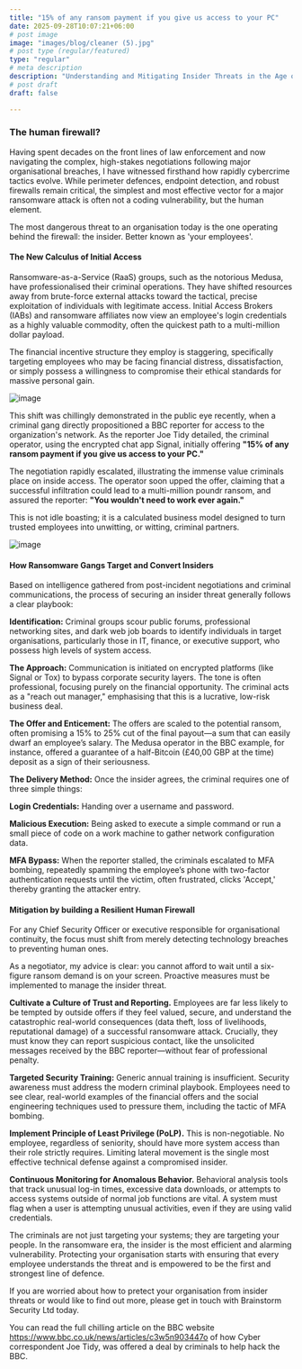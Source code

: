 ```yaml
---
title: "15% of any ransom payment if you give us access to your PC"
date: 2025-09-28T10:07:21+06:00
# post image
image: "images/blog/cleaner (5).jpg"
# post type (regular/featured)
type: "regular"
# meta description
description: "Understanding and Mitigating Insider Threats in the Age of Ransomware - Are your employees being targetted?"
# post draft
draft: false

---
```

### The human firewall? 

Having spent decades on the front lines of law enforcement and now navigating the complex, high-stakes negotiations following major organisational breaches, I have witnessed firsthand how rapidly cybercrime tactics evolve. While perimeter defences, endpoint detection, and robust firewalls remain critical, the simplest and most effective vector for a major ransomware attack is often not a coding vulnerability, but the human element.

The most dangerous threat to an organisation today is the one operating behind the firewall: the insider. Better known as 'your employees'.

#### The New Calculus of Initial Access

Ransomware-as-a-Service (RaaS) groups, such as the notorious Medusa, have professionalised their criminal operations. They have shifted resources away from brute-force external attacks toward the tactical, precise exploitation of individuals with legitimate access. Initial Access Brokers (IABs) and ransomware affiliates now view an employee's login credentials as a highly valuable commodity, often the quickest path to a multi-million dollar payload.

The financial incentive structure they employ is staggering, specifically targeting employees who may be facing financial distress, dissatisfaction, or simply possess a willingness to compromise their ethical standards for massive personal gain.

![image](../../images/blog/hacker1.jpg)

This shift was chillingly demonstrated in the public eye recently, when a criminal gang directly propositioned a BBC reporter for access to the organization's network. As the reporter Joe Tidy detailed, the criminal operator, using the encrypted chat app Signal, initially offering **"15% of any ransom payment if you give us access to your PC."**

The negotiation rapidly escalated, illustrating the immense value criminals place on inside access. The operator soon upped the offer, claiming that a successful infiltration could lead to a multi-million poundr ransom, and assured the reporter: **"You wouldn't need to work ever again."**

This is not idle boasting; it is a calculated business model designed to turn trusted employees into unwitting, or witting, criminal partners.

![image](../../images/blog/bbc.jpg)

#### How Ransomware Gangs Target and Convert Insiders

Based on intelligence gathered from post-incident negotiations and criminal communications, the process of securing an insider threat generally follows a clear playbook:

**Identification:** Criminal groups scour public forums, professional networking sites, and dark web job boards to identify individuals in target organisations, particularly those in IT, finance, or executive support, who possess high levels of system access.

**The Approach:** Communication is initiated on encrypted platforms (like Signal or Tox) to bypass corporate security layers. The tone is often professional, focusing purely on the financial opportunity. The criminal acts as a "reach out manager," emphasising that this is a lucrative, low-risk business deal.

**The Offer and Enticement:** The offers are scaled to the potential ransom, often promising a 15% to 25% cut of the final payout—a sum that can easily dwarf an employee’s salary. The Medusa operator in the BBC example, for instance, offered a guarantee of a half-Bitcoin (£40,00 GBP at the time) deposit as a sign of their seriousness.

**The Delivery Method:** Once the insider agrees, the criminal requires one of three simple things:

**Login Credentials:** Handing over a username and password.

**Malicious Execution:** Being asked to execute a simple command or run a small piece of code on a work machine to gather network configuration data.

**MFA Bypass:** When the reporter stalled, the criminals escalated to MFA bombing, repeatedly spamming the employee’s phone with two-factor authentication requests until the victim, often frustrated, clicks 'Accept,' thereby granting the attacker entry.

#### Mitigation by building a Resilient Human Firewall

For any Chief Security Officer or executive responsible for organisational continuity, the focus must shift from merely detecting technology breaches to preventing human ones.

As a negotiator, my advice is clear: you cannot afford to wait until a six-figure ransom demand is on your screen. Proactive measures must be implemented to manage the insider threat.

**Cultivate a Culture of Trust and Reporting.** Employees are far less likely to be tempted by outside offers if they feel valued, secure, and understand the catastrophic real-world consequences (data theft, loss of livelihoods, reputational damage) of a successful ransomware attack. Crucially, they must know they can report suspicious contact, like the unsolicited messages received by the BBC reporter—without fear of professional penalty.

**Targeted Security Training:** Generic annual training is insufficient. Security awareness must address the modern criminal playbook. Employees need to see clear, real-world examples of the financial offers and the social engineering techniques used to pressure them, including the tactic of MFA bombing.

**Implement Principle of Least Privilege (PoLP).** This is non-negotiable. No employee, regardless of seniority, should have more system access than their role strictly requires. Limiting lateral movement is the single most effective technical defense against a compromised insider.

**Continuous Monitoring for Anomalous Behavior.** Behavioral analysis tools that track unusual log-in times, excessive data downloads, or attempts to access systems outside of normal job functions are vital. A system must flag when a user is attempting unusual activities, even if they are using valid credentials.


The criminals are not just targeting your systems; they are targeting your people. In the ransomware era, the insider is the most efficient and alarming vulnerability. Protecting your organisation starts with ensuring that every employee understands the threat and is empowered to be the first and strongest line of defence.


If you are worried about how to pretect your organisation from insider threats or would like to find out more, please get in touch with Brainstorm Security Ltd today. 

You can read the full chilling article on the BBC website https://www.bbc.co.uk/news/articles/c3w5n903447o of how Cyber correspondent Joe Tidy, was offered a deal by criminals to help hack the BBC.

